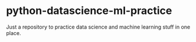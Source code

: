 # python-datascience-ml-practice
Just a repository to practice data science and machine learning stuff in one place.
